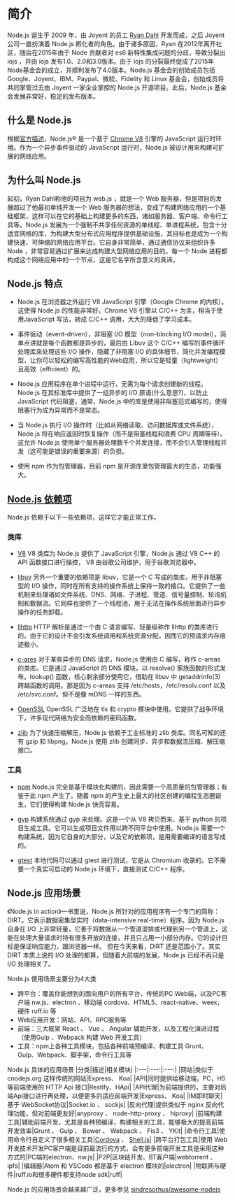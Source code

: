 # 简介
Node.js 诞生于 2009 年，由 Joyent 的员工 [Ryan Dahl](https://github.com/ry) 开发而成，之后 Joyent 公司一直扮演着 Node.js 孵化者的角色。由于诸多原因，Ryan 在2012年离开社区，随后在2015年由于 Node 贡献者对 es6 新特性集成问题的分歧，导致分裂出 iojs ，并由 iojs 发布1.0、2.0和3.0版本。由于 iojs 的分裂最终促成了2015年Node基金会的成立，并顺利发布了4.0版本。Node.js 基金会的创始成员包括 Google、Joyent、IBM、Paypal、微软、Fidelity 和 Linux 基金会，创始成员将共同掌管过去由 Joyent 一家企业掌控的 Node.js 开源项目。此后，Node.js 基金会发展非常好，稳定的发布版本。

## 什么是 Node.js
根据[官方描述](https://nodejs.org/en/)，Node.js® 是一个基于 [Chrome V8](https://v8.dev/) 引擎的 JavaScript 运行时环境。作为一个异步事件驱动的 JavaScript 运行时，Node.js 被设计用来构建可扩展的网络应用。

## 为什么叫 Node.js
起初，Ryan Dahl称他的项目为 web.js ，就是一个 Web 服务器，但是项目的发展超过了他最初单纯开发一个 Web 服务器的想法，变成了构建网络应用的一个基础框架，这样可以在它的基础上构建更多的东西，诸如服务器、客户端、命令行工具等。Node.js 发展为一个强制不共享任何资源的单线程、单进程系统，包含十分适宜网络的库，为构建大型分布式应用程序提供基础设施，其目标也是成为一个构建快速、可伸缩的网络应用平台。它自身非常简单，通过通信协议来组织许多 Node ，非常容易通过扩展来达成构建大型网络应用的目的。每一个 Node 进程都构成这个网络应用中的一个节点，这是它名字所含意义的真谛。

## Node.js 特点
* Node.js 在浏览器之外运行 V8 JavaScript 引擎（Google Chrome 的内核）。 这使得 Node.js 的性能非常好。Chrome V8 引擎以 C/C++ 为主，相当于使用JavaScript 写法，转成 C/C++ 调用，大大的降低了学习成本。

* 事件驱动（event-driven），非阻塞 I/O 模型（non-blocking I/O model），简单点讲就是每个函数都是异步的，最后由 Libuv 这个 C/C++ 编写的事件循环处理库来处理这些 I/O 操作，隐藏了非阻塞 I/O 的具体细节，简化并发编程模型，让你可以轻松的编写高性能的Web应用，所以它是轻量（lightweight）且高效（efficient）的。

* Node.js 应用程序在单个进程中运行，无需为每个请求创建新的线程。 Node.js 在其标准库中提供了一组异步的 I/O 原语(什么意思?)，以防止 JavaScript 代码阻塞，通常，Node.js 中的库是使用非阻塞范式编写的，使得阻塞行为成为异常而不是常态。

* 当 Node.js 执行 I/O 操作时（比如从网络读取、访问数据库或文件系统），Node.js 将在响应返回时恢复操作（而不是阻塞线程和浪费 CPU 周期等待）。这允许 Node.js 使用单个服务器处理数千个并发连接，而​​不会引入管理线程并发（这可能是错误的重要来源）的负担。

* 使用 npm 作为包管理器，目前 npm 是开源库里包管理最大的生态，功能强大。

## [Node.js 依赖项](https://nodejs.org/zh-cn/docs/meta/topics/dependencies/)
Node.js 依赖于以下一些依赖项，这样它才能正常工作。

### 类库
* [V8](https://v8.dev/docs/)
V8 类库为 Node.js 提供了 JavaScript 引擎，Node.js 通过 V8 C++ 的 API 函数接口进行操控， V8 由谷歌公司维护，用于谷歌浏览器中。

* [libuv](http://docs.libuv.org/en/v1.x/)
另外一个重要的依赖项是 libuv，它是一个 C 写成的类库，用于非阻塞型的 I/O 操作，同时在所有支持的操作系统上保持一致的接口。它提供了一些机制来处理诸如文件系统、DNS、网络、子进程、管道、信号量控制、轮询机制和数据流。它同样也提供了一个线程池，用于无法在操作系统层面进行异步操作的任务卸载。

* [llhttp](https://github.com/nodejs/llhttp)
HTTP 解析是通过一个由 C 语言编写、轻量级称作 llhttp 的类库进行的。由于它的设计不会引发系统调用和系统资源分配，因而它的预请求内存痕迹极小。

* [c-ares](https://c-ares.haxx.se/docs.html)
对于某些异步的 DNS 请求，Node.js 使用由 C 编写，称作 c-areas 的类库。它是通过 JavaScript 的 DNS 模块，以 resolve() 家族函数的形式发布。lookup() 函数，核心剩余部分使用它，借助在 libuv 中 getaddrinfo(3) 跨越函数的调用。那是因为 c-areas 支持 /etc/hosts，/etc/resolv.conf 以及 /etc/svc.conf。但不是像 mDNS 一样的东西。

* [OpenSSL](https://www.openssl.org/docs/)
OpenSSL 广泛地在 tls 和 crypto 模块中使用。它提供了战争环境下，许多现代网络为安全而依赖的密码函数。

* [zlib](https://www.zlib.net/manual.html)
为了快速压缩解压，Node.js 依赖于工业标准的 zlib 类库。同名可知的还有 gzip 和 libpng。Node.js 使用 zlib 创建同步、异步和数据流压缩、解压缩接口。

### 工具
* [npm](https://docs.npmjs.com/)
Node.js 完全是基于模块化构建的，因此需要一个高质量的包管理器；有鉴于此 npm 产生了。随着 npm 的产生史上最大的社区创建的编程生态圈诞生，它们使得构建 Node.js 快而容易。

* [gyp](https://gyp.gsrc.io/docs/UserDocumentation.md)
构建系统通过 gyp 来处理。这是一个从 V8 拷贝而来、基于 python 的项目生成工具。它可以生成项目文件用以跨不同平台中使用。Node.js 需要一个构建系统，因为它自身的大部分，以及它的依赖项，是用需要编译的语言写成的。

* [gtest](https://code.google.com/p/googletest/wiki/V1_7_Documentation)
本地代码可以通过 gtest 进行测试，它是从 Chromium 收录的。它不需要一个真实可启动的 Node.js 环境下，直接测试 C/C++ 程序。

## Node.js 应用场景
《Node.js in action》一书里说，Node.js 所针对的应用程序有一个专门的简称：DIRT。它表示数据密集型实时（data-intensive real-time）程序。因为 Node.js 自身在 I/O 上非常轻量，它善于将数据从一个管道混排或代理到另一个管道上，这能在处理大量请求时持有很多开放的连接，并且只占用一小部分内存。它的设计目标是保证响应能力，跟浏览器一样。
但在今天来看，DIRT 还是范围小了。其实 DIRT 本质上说的 I/O 处理的都算，但随着大前端的发展，Node.js 已经不再只是 I/O 处理相关了。

Node.js 使用场景主要分为4大类
* 跨平台：覆盖你能想到的面向用户的所有平台，传统的PC Web端，以及PC客户端 nw.js、electron 、移动端 cordova、HTML5、react-native、weex，硬件 ruff.io 等
* Web应用开发：网站、API、RPC服务等
* 前端：三大框架 React 、 Vue 、 Angular 辅助开发，以及工程化演进过程（使用Gulp 、Webpack 构建 Web 开发工具）
* 工具：npm上各种工具模块，包括各种前端预编译、构建工具 Grunt、 Gulp、Webpack、脚手架，命令行工具等

Node.js 具体的应用场景
|分类|描述|相关模块|
|:---|:---:|:---:|
|网站|类似于 cnodejs.org 这样传统的网站|Express、 Koa|
|API|同时提供给移动端，PC，H5 等前端使用的 HTTP Api 接口|Restify、HApi|
|API代理|为前端提供的，主要对后端Api接口进行再处理，以便更多的适应前端开发|Express、 Koa|
|IM即时聊天|基于 WebSocket协议|Socket.io 、 sockjs|
|反向代理|提供类似于 nginx 反向代理功能，但对前端更友好|anyproxy 、 node-http-proxy 、 hiproxy|
|前端构建工具|辅助前端开发，尤其是各种预编译，构建相关的工具，能够极大的提高前端开发效率|Grunt 、 Gulp 、 Bower 、 Webpack 、 Fis3 、 YKit|
|命令行工具|使用命令行自定义了很多相关工具|[Cordova](https://cordova.apache.org/) 、 [Shell.js](https://cordova.apache.org/)|
|跨平台打包工具|使用 Web 开发技术开发PC客户端是目前最流行的方式，会有更多前端开发工具是采用这种方式的|PC端的electron、nw.js|
|P2P|区块链开发、BT客户端|webtorrent 、 ipfs|
|编辑器|Atom 和 VSCode 都是基于 electron 模块的|electron|
|物联网与硬件|ruff.io和很多硬件都支持node sdk|ruff|

Node.js 的应用场景会越来越广泛，更多参见 [sindresorhus/awesome-nodejs](https://github.com/sindresorhus/awesome-nodejs)






